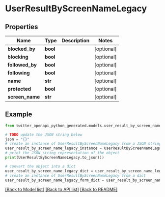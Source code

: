# UserResultByScreenNameLegacy


## Properties

Name | Type | Description | Notes
------------ | ------------- | ------------- | -------------
**blocked_by** | **bool** |  | [optional] 
**blocking** | **bool** |  | [optional] 
**followed_by** | **bool** |  | [optional] 
**following** | **bool** |  | [optional] 
**name** | **str** |  | [optional] 
**protected** | **bool** |  | [optional] 
**screen_name** | **str** |  | [optional] 

## Example

```python
from twitter_openapi_python_generated.models.user_result_by_screen_name_legacy import UserResultByScreenNameLegacy

# TODO update the JSON string below
json = "{}"
# create an instance of UserResultByScreenNameLegacy from a JSON string
user_result_by_screen_name_legacy_instance = UserResultByScreenNameLegacy.from_json(json)
# print the JSON string representation of the object
print(UserResultByScreenNameLegacy.to_json())

# convert the object into a dict
user_result_by_screen_name_legacy_dict = user_result_by_screen_name_legacy_instance.to_dict()
# create an instance of UserResultByScreenNameLegacy from a dict
user_result_by_screen_name_legacy_form_dict = user_result_by_screen_name_legacy.from_dict(user_result_by_screen_name_legacy_dict)
```
[[Back to Model list]](../README.md#documentation-for-models) [[Back to API list]](../README.md#documentation-for-api-endpoints) [[Back to README]](../README.md)


